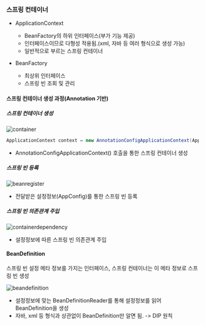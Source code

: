 ### 스프링 컨테이너

- ApplicationContext
  - BeanFactory의 하위 인터페이스(부가 기능 제공)
  - 인터페이스이므로 다형성 적용됨.(xml, 자바 등 여러 형식으로 생성 가능)
  - 일반적으로 부르는 스프링 컨테이너

- BeanFactory
  - 최상위 인터페이스
  - 스프링 빈 조회 및 관리
#### 스프링 컨테이너 생성 과정(Annotation 기반)

##### 스프링 컨테이너 생성
![container](https://user-images.githubusercontent.com/68267278/161433804-0461bd5a-da1c-4616-a63c-97e0dc519eb7.png)

``` java
ApplicationContext context = new AnnotationConfigApplicationContext(AppConfig.class);
```

- AnnotationConfigApplicationContext() 호출을 통한 스프링 컨테이너 생성

##### 스프링 빈 등록

![beanregister](https://user-images.githubusercontent.com/68267278/161434525-6bdba4f5-7edc-4b47-bc12-e0f4bb72ba71.png)
- 전달받은 설정정보(AppConfig)를 통한 스프링 빈 등록

##### 스프링 빈 의존관계 주입

![containerdependency](https://user-images.githubusercontent.com/68267278/161433903-439ba526-ad88-45d8-8ea0-d9b7e342a097.png)

- 설정정보에 따른 스프링 빈 의존관계 주입

#### BeanDefinition

  스프링 빈 설정 메타 정보를 가지는 인터페이스, 스프링 컨테이너는 이 메타 정보로 스프링 빈 생성


![beandefinition](https://user-images.githubusercontent.com/68267278/161434018-77d005ec-2527-45d9-9ee5-be140fd76674.png)


- 설정정보에 맞는 BeanDefinitionReader를 통해 설정정보를 읽어 BeanDefinition을 생성
- 자바, xml 등 형식과 상관없이 BeanDefinition만 알면 됨. -> DIP 원칙